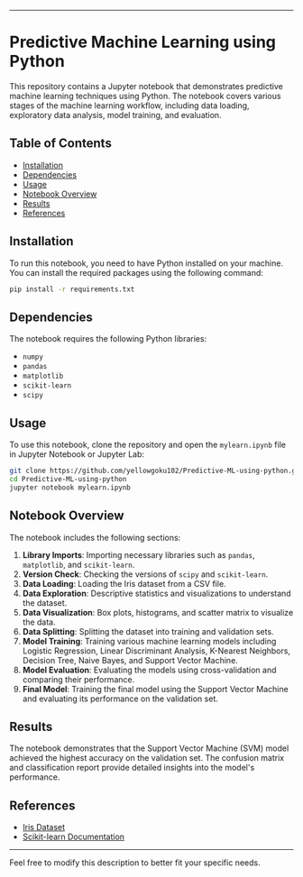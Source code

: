 

---

# Predictive Machine Learning using Python

This repository contains a Jupyter notebook that demonstrates predictive machine learning techniques using Python. The notebook covers various stages of the machine learning workflow, including data loading, exploratory data analysis, model training, and evaluation.

## Table of Contents
- [Installation](#installation)
- [Dependencies](#dependencies)
- [Usage](#usage)
- [Notebook Overview](#notebook-overview)
- [Results](#results)
- [References](#references)

## Installation
To run this notebook, you need to have Python installed on your machine. You can install the required packages using the following command:

```bash
pip install -r requirements.txt
```

## Dependencies
The notebook requires the following Python libraries:
- `numpy`
- `pandas`
- `matplotlib`
- `scikit-learn`
- `scipy`

## Usage
To use this notebook, clone the repository and open the `mylearn.ipynb` file in Jupyter Notebook or Jupyter Lab:

```bash
git clone https://github.com/yellowgoku102/Predictive-ML-using-python.git
cd Predictive-ML-using-python
jupyter notebook mylearn.ipynb
```

## Notebook Overview
The notebook includes the following sections:

1. **Library Imports**: Importing necessary libraries such as `pandas`, `matplotlib`, and `scikit-learn`.
2. **Version Check**: Checking the versions of `scipy` and `scikit-learn`.
3. **Data Loading**: Loading the Iris dataset from a CSV file.
4. **Data Exploration**: Descriptive statistics and visualizations to understand the dataset.
5. **Data Visualization**: Box plots, histograms, and scatter matrix to visualize the data.
6. **Data Splitting**: Splitting the dataset into training and validation sets.
7. **Model Training**: Training various machine learning models including Logistic Regression, Linear Discriminant Analysis, K-Nearest Neighbors, Decision Tree, Naive Bayes, and Support Vector Machine.
8. **Model Evaluation**: Evaluating the models using cross-validation and comparing their performance.
9. **Final Model**: Training the final model using the Support Vector Machine and evaluating its performance on the validation set.

## Results
The notebook demonstrates that the Support Vector Machine (SVM) model achieved the highest accuracy on the validation set. The confusion matrix and classification report provide detailed insights into the model's performance.

## References
- [Iris Dataset](https://archive.ics.uci.edu/ml/datasets/Iris)
- [Scikit-learn Documentation](https://scikit-learn.org/stable/documentation.html)

---

Feel free to modify this description to better fit your specific needs.
